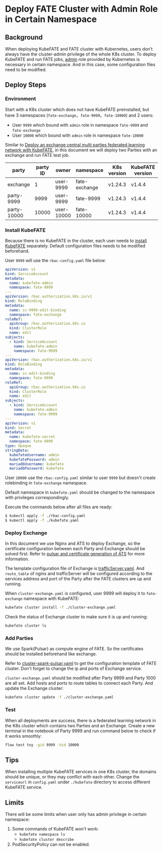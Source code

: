 # Deploy FATE Cluster with Admin Role in Certain Namespace

## Background

When deploying KubeFATE and FATE cluster with Kubernetes, users don't always have the cluster-admin privilege of the whole K8s cluster. To deploy KubeFATE and run FATE jobs, [admin]([admin](https://kubernetes.io/docs/reference/access-authn-authz/rbac/#user-facing-roles)) role provided by Kubernetes is necessary in certain namespace. And in this case, some configuration files need to be modified.

## Deploy Steps

### Environment

Start with a K8s cluster which does not have KubeFATE preinstalled, but have 3 namespaces (`fate-exchange`，`fate-9999`，`fate-10000`) and 2 users:

- User `9999` which bound with `admin` role in namespace `fate-9999` and `fate-exchange`
- User `10000` which bound with `admin` role in namespace `fate-10000`

Similar to [Deploy an exchange central multi parties federated learning network with KubeFATE](https://github.com/FederatedAI/KubeFATE/wiki/Deploy-an-exchange-central-multi-parties-federated-learning-network-with-KubeFATE), in this document we will deploy two Parties with an exchange and run FATE test job.

| party       | party ID | owner      | namespace     | K8s version | KubeFATE version | FATE version |
|-------------|----------|------------|---------------|-------------|------------------|--------------|
| exchange    | 1        | user-9999  | fate-exchange | v1.24.3     | v1.4.4           | v1.8.0       |
| party-9999  | 9999     | user-9999  | fate-9999     | v1.24.3     | v1.4.4           | v1.8.0       |
| party-10000 | 10000    | user-10000 | fate-10000    | v1.24.3     | v1.4.4           | v1.8.0       |

### Install KubeFATE

Because there is no KubeFATE in the cluster, each user needs to [install KubeFATE](https://github.com/FederatedAI/KubeFATE/tree/master/k8s-deploy#readme) separately. Default configuration files needs to be modified beforehand.

User `9999` will use the `rbac-config.yaml` file below:

```yaml
apiVersion: v1
kind: ServiceAccount
metadata:
  name: kubefate-admin
  namespace: fate-9999
---
apiVersion: rbac.authorization.k8s.io/v1
kind: RoleBinding
metadata:
  name: sc-9999-edit-binding
  namespace: fate-exchange
roleRef:
  apiGroup: rbac.authorization.k8s.io
  kind: ClusterRole
  name: edit
subjects:
  - kind: ServiceAccount
    name: kubefate-admin
    namespace: fate-9999
---
apiVersion: rbac.authorization.k8s.io/v1
kind: RoleBinding
metadata:
  name: sc-edit-binding
  namespace: fate-9999
roleRef:
  apiGroup: rbac.authorization.k8s.io
  kind: ClusterRole
  name: edit
subjects:
  - kind: ServiceAccount
    name: kubefate-admin
    namespace: fate-9999
---
apiVersion: v1
kind: Secret
metadata:
  name: kubefate-secret
  namespace: fate-9999
type: Opaque
stringData:
  kubefateUsername: admin
  kubefatePassword: admin
  mariadbUsername: kubefate
  mariadbPassword: kubefate
```

User `10000` use the `rbac-config.yaml` similar to user `9999` but doesn't create rolebinding in `fate-exchange` namespace.

Default namespace in `kubefate.yaml` should be changed to the namespace with privileges correspondingly.

Execute the commands below after all files are ready:

```bash
$ kubectl apply -f ./rbac-config.yaml
$ kubectl apply -f ./kubefate.yaml
```

### Deploy Exchange

In this document we use Nginx and ATS to deploy Exchange, so the certificate configuration between each Party and Exchange should be solved first. Refer to [pulsar and certificate generation of ATS](https://github.com/FederatedAI/FATE/blob/v1.6.0/cluster-deploy/doc/fate_on_spark/FATE_on_spark_with_pulsar_zh.md) for more information.

The template configuration file of Exchange is [trafficServer.yaml](https://github.com/FederatedAI/KubeFATE/blob/master/k8s-deploy/examples/party-exchange/trafficServer.yaml). And `route_table` of nginx and trafficServer will be configured according to the services address and port of the Party after the FATE clusters are up and running.

When `cluster-exchange.yaml` is configured, user 9999 will deploy it to `fate-exchange` namespace with KubeFATE:

```sh
kubefate cluster install -f ./cluster-exchange.yaml
```

Check the status of Exchange cluster to make sure it is up and running:

```sh
kubefate cluster ls
```

### Add Parties

We use Spark(Pulsar) as compute engine of FATE. So the certificates should be installed beforehand like exchange.

Refer to [cluster-spark-pulsar.yaml](https://github.com/FederatedAI/KubeFATE/blob/master/k8s-deploy/examples/party-9999/cluster-spark-pulsar.yaml) to get the configuration template of FATE cluster. Don't forget to change the ip and ports of Exchange service.

`cluster-exchange.yaml` should be modified after Party 9999 and Party 1000 are all set. Add hosts and ports to route tables to connect each Party. And update the Exchange cluster:

```sh
kubefate cluster update -f ./cluster-exchange.yaml
```

### Test

When all deployments are success, there is a federated learning network in the K8s cluster which contains two Parties and an Exchange. Create a new terminal in the notebook of Party 9999 and run command below to check if it works smoothly:

```sh
flow test toy -gid 9999 -hid 10000
```

## Tips

When installing multiple KubeFATE services in one K8s cluster, the domains should be unique, or they may conflict with each other. Change the `serviceurl` in `config.yaml` under `./kubefate` directory to access different KubeFATE service.

## Limits

There will be some limits when user only has admin privilege in certain namespace:

1. Some commands of KubeFATE won't work:
   - `kubefate namespace ls`
   - `kubefate cluster describe`
2. PodSecurityPolicy can not be enabled.
